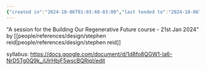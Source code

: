 ```yaml
---
{"created in":"2024-10-06T01:03:48-03:00","last tended to":"2024-10-06T22:44:06-03:00","tags":["resource","regen","AI"],"dg-publish":true,"created":"2024-10-06T01:03:48.426-03:00","updated":"2025-06-17T15:16:29.147-03:00","permalink":"/references/lab/ai-and-our-regenerative-future/","dgPassFrontmatter":true}
---
```


"A session for the Building Our Regenerative Future course - 21st Jan 2024" by [[people/references/design/stephen reid\|people/references/design/stephen reid]]

syllabus: https://docs.google.com/document/d/1d8fo8QGW1-la6-NrD5Tg0Q9k_jUlrHbjF5wscBQRjqI/edit